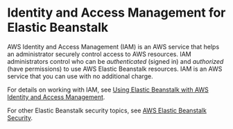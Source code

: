 # Identity and Access Management for Elastic Beanstalk<a name="security-iam"></a>

AWS Identity and Access Management \(IAM\) is an AWS service that helps an administrator securely control access to AWS resources\. IAM administrators control who can be *authenticated* \(signed in\) and *authorized* \(have permissions\) to use AWS Elastic Beanstalk resources\. IAM is an AWS service that you can use with no additional charge\.

For details on working with IAM, see [Using Elastic Beanstalk with AWS Identity and Access Management](AWSHowTo.iam.md)\.

For other Elastic Beanstalk security topics, see [AWS Elastic Beanstalk Security](security.md)\.